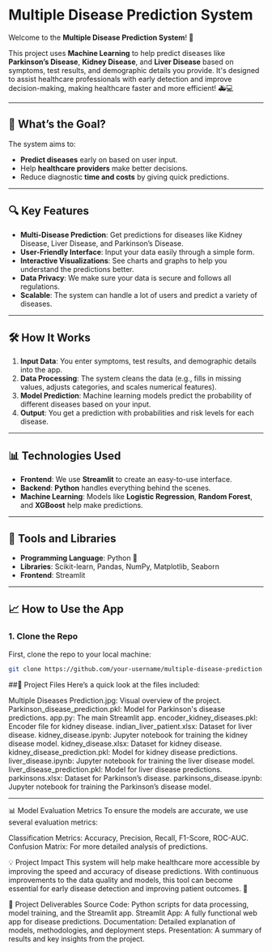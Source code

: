 # Multiple Disease Prediction System

Welcome to the **Multiple Disease Prediction System**! 🎉

This project uses **Machine Learning** to help predict diseases like **Parkinson’s Disease**, **Kidney Disease**, and **Liver Disease** based on symptoms, test results, and demographic details you provide. It's designed to assist healthcare professionals with early detection and improve decision-making, making healthcare faster and more efficient! 🚑💻

---

## 🚀 **What’s the Goal?**

The system aims to:

- **Predict diseases** early on based on user input.
- Help **healthcare providers** make better decisions.
- Reduce diagnostic **time and costs** by giving quick predictions.

---

## 🔍 **Key Features**

- **Multi-Disease Prediction**: Get predictions for diseases like Kidney Disease, Liver Disease, and Parkinson’s Disease.
- **User-Friendly Interface**: Input your data easily through a simple form.
- **Interactive Visualizations**: See charts and graphs to help you understand the predictions better.
- **Data Privacy**: We make sure your data is secure and follows all regulations.
- **Scalable**: The system can handle a lot of users and predict a variety of diseases.

---

## 🛠 **How It Works**

1. **Input Data**: You enter symptoms, test results, and demographic details into the app.
2. **Data Processing**: The system cleans the data (e.g., fills in missing values, adjusts categories, and scales numerical features).
3. **Model Prediction**: Machine learning models predict the probability of different diseases based on your input.
4. **Output**: You get a prediction with probabilities and risk levels for each disease.

---

## 📊 **Technologies Used**

- **Frontend**: We use **Streamlit** to create an easy-to-use interface.
- **Backend**: **Python** handles everything behind the scenes.
- **Machine Learning**: Models like **Logistic Regression**, **Random Forest**, and **XGBoost** help make predictions.

---

## 🧰 **Tools and Libraries**

- **Programming Language**: Python 🐍
- **Libraries**: Scikit-learn, Pandas, NumPy, Matplotlib, Seaborn
- **Frontend**: Streamlit

---

## 📈 **How to Use the App**

### 1. Clone the Repo

First, clone the repo to your local machine:

```bash
git clone https://github.com/your-username/multiple-disease-prediction.git


```
##📂 Project Files
Here’s a quick look at the files included:

Multiple Diseases Prediction.jpg: Visual overview of the project.
Parkinson_disease_prediction.pkl: Model for Parkinson's disease predictions.
app.py: The main Streamlit app.
encoder_kidney_diseases.pkl: Encoder file for kidney disease.
indian_liver_patient.xlsx: Dataset for liver disease.
kidney_disease.ipynb: Jupyter notebook for training the kidney disease model.
kidney_disease.xlsx: Dataset for kidney disease.
kidney_disease_prediction.pkl: Model for kidney disease predictions.
liver_disease.ipynb: Jupyter notebook for training the liver disease model.
liver_disease_prediction.pkl: Model for liver disease predictions.
parkinsons.xlsx: Dataset for Parkinson’s disease.
parkinsons_disease.ipynb: Jupyter notebook for training the Parkinson’s disease model.


---

📊 Model Evaluation Metrics
To ensure the models are accurate, we use several evaluation metrics:

Classification Metrics: Accuracy, Precision, Recall, F1-Score, ROC-AUC.
Confusion Matrix: For more detailed analysis of predictions.

💡 Project Impact
This system will help make healthcare more accessible by improving the speed and accuracy of disease predictions. With continuous improvements to the data quality and models, this tool can become essential for early disease detection and improving patient outcomes. 🌱

📝 Project Deliverables
Source Code: Python scripts for data processing, model training, and the Streamlit app.
Streamlit App: A fully functional web app for disease predictions.
Documentation: Detailed explanation of models, methodologies, and deployment steps.
Presentation: A summary of results and key insights from the project.

